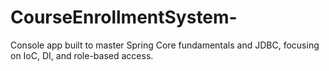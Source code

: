 # CourseEnrollmentSystem-
 Console app built to master Spring Core fundamentals and JDBC, focusing on IoC, DI, and role-based access.
